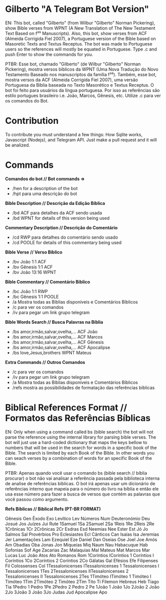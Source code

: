 # Gilberto "A Telegram Bot Version"

EN: This bot, called \"Gilberto\" (from Wilbur \"Gilberto\" Norman Pickering), show Bible verses from WPNT (A New Translation of The New Testament Text Based on f³⁵ Manuscripts). Also, this bot, show verses from ACF (Almeida Corrigida Fiel 2007), a Portuguese version of the Bible based on Masoretic Texts and Textus Receptus. The bot was made to Portuguese users so the references will mostly be equated in Portuguese. Type .c and push Enter to show the commands for you.

PTBR: Esse bot, chamado \"Gilberto\" (de Wilbur \"Gilberto\" Norman Pickering), mostra versos bíblicos da WPNT (Uma Nova Tradução do Novo Testamento Baseado nos manuscriptos da família f³⁵). Também, esse bot, mostra versos da ACF (Almeida Corrigida Fiel 2007), uma versão Portuguesa da Bíblia baseada no Texto Masorético e Textus Receptus. O bot foi feito para usuários da língua portuguesa. Por isso as referências são estilo portugues brasileiro i.e. João, Marcos, Gênesis, etc. Utilize .c para ver os comandos do Bot.

# Contribution

To contribute you must understand a few things: How Sqlite works, Javascript (Nodejs), and Telegram API. Just make a pull request and it will be analized.

# Commands

**Comandos do bot // Bot commands =>**

+ /hen for a description of the bot
+ /hpt para uma descrição do bot

**Bible Description // Descrição da Edição Bíblica**

+ /bd ACF para detalhes da ACF sendo usada
+ /bd WPNT for details of this version being used

**Commentary Description // Descrição do Comentário**

+ /cd RWP para detalhes do comentário sendo usado
+ /cd POOLE for details of this commentary being used

**Bible Verse // Verso Bíblico**

+ /bv João 1:1 ACF
+ /bv Gênesis 1:1 ACF
+ /bv João 13:16 WPNT

**Bible Commentary // Comentário Bíblico**

+ /bc João 1:1 RWP
+ /bc Gênesis 1:1 POOLE
+ /a Mostra todas as Bíblias disponíveis e Comentários Bíblicos
+ /c para ver os comandos
+ /iv para pegar um link grupo telegram

**Bible Words Search // Busca Palavras na Bíblia**

+ /bs amor,irmão,salvar,ovelha,... ACF João
+ /bs amor,irmão,salvar,ovelha,... ACF Marcos
+ /bs amor,irmão,salvar,ovelha,... ACF Gênesis
+ /bs amor,irmão,salvar,ovelha,... ACF Apocalipse
+ /bs love,Jesus,brothers WPNT Mateus

**Extra Commands // Outros Comandos**

+ /c para ver os comandos
+ /iv para pegar um link grupo telegram
+ /a Mostra todas as Bíblias disponíveis e Comentários Bíblicos
+ /refs mostra as possibilidades de formatação das referências bíblicas

# Biblical References Format // Formatos das Referências Bíblicas

EN: Only when using a command called bs (bible search) the bot will not parse
the reference using the internal library for parsing bible verses.
The bot will just use a hard-coded dictionary that maps the keys bellow
to numbers that will be used in the search for words in a specific book of the Bible.
The search is limited by each Book of the Bible. In other words you can seach verses by
a combination of words for an specific Book of the Bible.

PTBR: Apenas quando você usar o comando bs (bible search // bíblia procurar) o bot não vai
analisar a referência passada pela biblioteca interna de analise de referências bíblicas.
O bot irá apenas usar um dicionário de referências interno que mapeia para o número do livro
na bíblia e então ele usa esse número para fazer a busca de versos que contém as palavras que
você passou como argumento.

**Refs Bíblicas // Biblical Refs (PT-BR FORMAT)**

Gênesis Gen Êxodo Exo Levítico Lev Números Num Deuteronómio
Deu Josué Jos Juízes Jui Rute 1Samuel 1Sa 2Samuel 2Sa 1Reis
1Re 2Reis 2Re 1Crônicas 1Cr 2Crônicas 2Cr Esdras Esd Neemias
Nee Ester Est Jó Jo Salmos Sal Provérbios Pro Eclesiastes Ecl
Cânticos Can Isaías Isa Jeremias Jer Lamentações Lam Ezequiel
Eze Daniel Dan Oseias Ose Joel Joe Amós Am Obadias Oba Jonas
Jon Miqueias Miq Naum Nau Habacuque Hab Sofonias Sof Age Zacarias
Zac Malaquias Mal Mateus Mat Marcos Mar Lucas Luc João Atos Ato
Romanos Rom 1Coríntios ICoríntios 1 Coríntios I Coríntios 1Co
2Coríntios 2 Coríntios 2Co Gálatas Gal Efésios Efe Filipenses
Fil Colossenses Col 1Tessalonicenses ITessalonicenses
1 Tessalonicenses I Tessalonicenses 1Tes 2Tessalonicenses
IITessalonicenses 2 Tessalonicenses II Tessalonicenses 2Tes
1Timóteo ITimóteo 1 Timóteo I Timóteo 1Tim 2Timóteo 2 Timóteo
2Tim Tito Ti Filemon Hebreus Heb Tiago Tia 1Pedro 1 Pedro 1Pe
2Pedro 2 Pedro 2 Pe 1João 1 João 1Jo 2João 2 João 2Jo 3João
3 João 3Jo Judas Jud Apocalipse Apo
